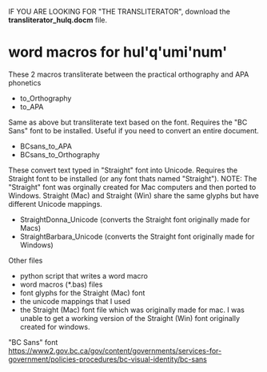
IF YOU ARE LOOKING FOR "THE TRANSLITERATOR", download the **transliterator_hulq.docm** file.


# word macros for hul'q'umi'num'

These 2 macros transliterate between the practical orthography and APA phonetics
- to_Orthography
- to_APA

Same as above but transliterate text based on the font. Requires the "BC Sans" font to be installed. Useful if you need to convert an entire document.
- BCsans_to_APA
- BCsans_to_Orthography

These convert text typed in "Straight" font into Unicode. Requires the Straight font to be installed (or any font thats named "Straight"). NOTE: The "Straight" font was orginally created for Mac computers and then ported to Windows. Straight (Mac) and Straight (Win) share the same glyphs but have different Unicode mappings.
- StraightDonna_Unicode (converts the Straight font originally made for Macs)
- StraightBarbara_Unicode (converts the Straight font originally made for Windows)

Other files
- python script that writes a word macro
- word macros (*.bas) files
- font glyphs for the Straight (Mac) font
- the unicode mappings that I used
- the Straight (Mac) font file which was originally made for mac. I was unable to get a working version of the Straight (Win) font originally created for windows.


"BC Sans" font
https://www2.gov.bc.ca/gov/content/governments/services-for-government/policies-procedures/bc-visual-identity/bc-sans
